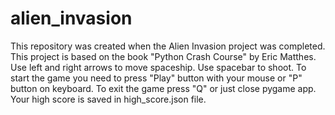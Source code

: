 # alien_invasion
This repository was created when the Alien Invasion project was completed. This project is based on the book "Python Crash Course" by Eric Matthes.
Use left and right arrows to move spaceship.
Use spacebar to shoot.
To start the game you need to press "Play" button with your mouse or "P" button on keyboard.
To exit the game press "Q" or just close pygame app.
Your high score is saved in high_score.json file.
